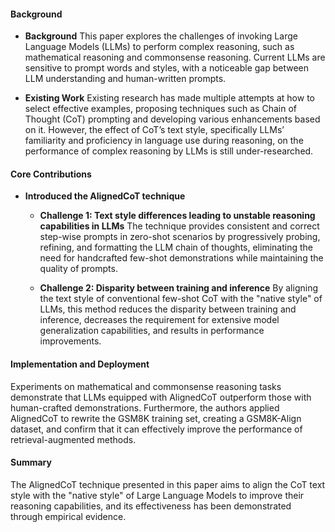 #### Background
- **Background**
This paper explores the challenges of invoking Large Language Models (LLMs) to perform complex reasoning, such as mathematical reasoning and commonsense reasoning. Current LLMs are sensitive to prompt words and styles, with a noticeable gap between LLM understanding and human-written prompts.

- **Existing Work**
Existing research has made multiple attempts at how to select effective examples, proposing techniques such as Chain of Thought (CoT) prompting and developing various enhancements based on it. However, the effect of CoT’s text style, specifically LLMs’ familiarity and proficiency in language use during reasoning, on the performance of complex reasoning by LLMs is still under-researched.

#### Core Contributions
  - **Introduced the AlignedCoT technique**
    - **Challenge 1: Text style differences leading to unstable reasoning capabilities in LLMs**
      The technique provides consistent and correct step-wise prompts in zero-shot scenarios by progressively probing, refining, and formatting the LLM chain of thoughts, eliminating the need for handcrafted few-shot demonstrations while maintaining the quality of prompts.

    - **Challenge 2: Disparity between training and inference**
      By aligning the text style of conventional few-shot CoT with the "native style" of LLMs, this method reduces the disparity between training and inference, decreases the requirement for extensive model generalization capabilities, and results in performance improvements.

#### Implementation and Deployment
Experiments on mathematical and commonsense reasoning tasks demonstrate that LLMs equipped with AlignedCoT outperform those with human-crafted demonstrations. Furthermore, the authors applied AlignedCoT to rewrite the GSM8K training set, creating a GSM8K-Align dataset, and confirm that it can effectively improve the performance of retrieval-augmented methods.

#### Summary
The AlignedCoT technique presented in this paper aims to align the CoT text style with the "native style" of Large Language Models to improve their reasoning capabilities, and its effectiveness has been demonstrated through empirical evidence.